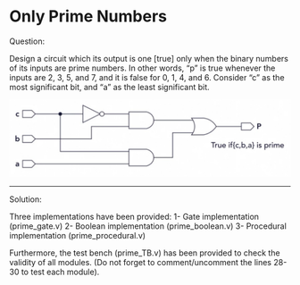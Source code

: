 # Only Prime Numbers


Question:

Design a circuit which its output is one [true] only when the binary numbers of its inputs are prime numbers. In other words, “p” is true whenever the inputs are 2, 3, 5, and 7, and it is false for 0, 1, 4, and 6.
Consider “c” as the most significant bit, and “a” as the least significant bit. 



<img src="Verilog01.jpg" width=600>



---------------------------------------------------------------------------------------


Solution:

Three implementations have been provided:
1-	Gate implementation (prime_gate.v)
2-	Boolean implementation (prime_boolean.v)
3-	Procedural implementation (prime_procedural.v)

Furthermore, the test bench (prime_TB.v) has been provided to check the validity of all modules. (Do not forget to comment/uncomment the lines 28-30 to test each module).

